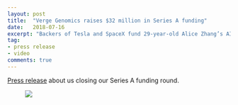 ```yaml
---
layout: post
title:  "Verge Genomics raises $32 million in Series A funding"
date:   2018-07-16
excerpt: "Backers of Tesla and SpaceX fund 29-year-old Alice Zhang’s AI-powered neuroscience startup."
tag:
- press release
- video
comments: true
---
```


[Press release](https://endpts.com/backers-of-tesla-and-spacex-fund-29-year-old-alice-zhangs-ai-powered-neuroscience-startup/) about us closing our Series A funding round.


<figure>
	<a href="https://endpts.com/backers-of-tesla-and-spacex-fund-29-year-old-alice-zhangs-ai-powered-neuroscience-startup/"><img src="../photos/verge_group_photo.png"></a>
</figure>

